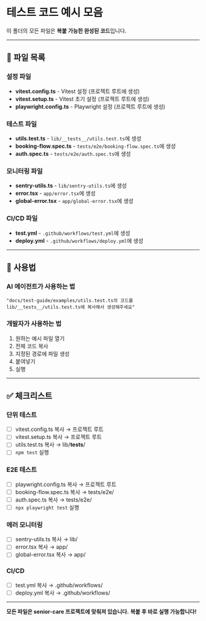# 테스트 코드 예시 모음

이 폴더의 모든 파일은 **복붙 가능한 완성된 코드**입니다.

---

## 📁 파일 목록

### 설정 파일
- **vitest.config.ts** - Vitest 설정 (프로젝트 루트에 생성)
- **vitest.setup.ts** - Vitest 초기 설정 (프로젝트 루트에 생성)
- **playwright.config.ts** - Playwright 설정 (프로젝트 루트에 생성)

### 테스트 파일
- **utils.test.ts** - `lib/__tests__/utils.test.ts`에 생성
- **booking-flow.spec.ts** - `tests/e2e/booking-flow.spec.ts`에 생성
- **auth.spec.ts** - `tests/e2e/auth.spec.ts`에 생성

### 모니터링 파일
- **sentry-utils.ts** - `lib/sentry-utils.ts`에 생성
- **error.tsx** - `app/error.tsx`에 생성
- **global-error.tsx** - `app/global-error.tsx`에 생성

### CI/CD 파일
- **test.yml** - `.github/workflows/test.yml`에 생성
- **deploy.yml** - `.github/workflows/deploy.yml`에 생성

---

## 🚀 사용법

### AI 에이전트가 사용하는 법

```
"docs/test-guide/examples/utils.test.ts의 코드를
lib/__tests__/utils.test.ts에 복사해서 생성해주세요"
```

### 개발자가 사용하는 법

1. 원하는 예시 파일 열기
2. 전체 코드 복사
3. 지정된 경로에 파일 생성
4. 붙여넣기
5. 실행

---

## ✅ 체크리스트

### 단위 테스트
- [ ] vitest.config.ts 복사 → 프로젝트 루트
- [ ] vitest.setup.ts 복사 → 프로젝트 루트
- [ ] utils.test.ts 복사 → lib/__tests__/
- [ ] `npm test` 실행

### E2E 테스트
- [ ] playwright.config.ts 복사 → 프로젝트 루트
- [ ] booking-flow.spec.ts 복사 → tests/e2e/
- [ ] auth.spec.ts 복사 → tests/e2e/
- [ ] `npx playwright test` 실행

### 에러 모니터링
- [ ] sentry-utils.ts 복사 → lib/
- [ ] error.tsx 복사 → app/
- [ ] global-error.tsx 복사 → app/

### CI/CD
- [ ] test.yml 복사 → .github/workflows/
- [ ] deploy.yml 복사 → .github/workflows/

---

**모든 파일은 senior-care 프로젝트에 맞춰져 있습니다.**
**복붙 후 바로 실행 가능합니다!**
